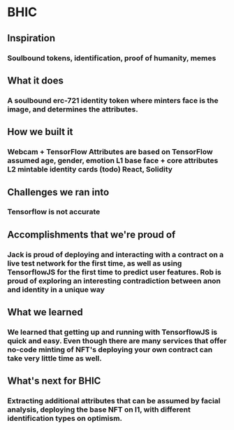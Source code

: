 # BHIC

## Inspiration
### Soulbound tokens, identification, proof of humanity, memes

## What it does
### A soulbound erc-721 identity token where minters face is the image, and determines the attributes.

## How we built it
### Webcam + TensorFlow Attributes are based on TensorFlow assumed age, gender, emotion L1 base face + core attributes L2 mintable identity cards (todo) React, Solidity

## Challenges we ran into
### Tensorflow is not accurate

## Accomplishments that we're proud of
### Jack is proud of deploying and interacting with a contract on a live test network for the first time, as well as using TensorflowJS for the first time to predict user features. Rob is proud of exploring an interesting contradiction between anon and identity in a unique way

## What we learned
### We learned that getting up and running with TensorflowJS is quick and easy. Even though there are many services that offer no-code minting of NFT's deploying your own contract can take very little time as well.

## What's next for BHIC
### Extracting additional attributes that can be assumed by facial analysis, deploying the base NFT on l1, with different identification types on optimism.